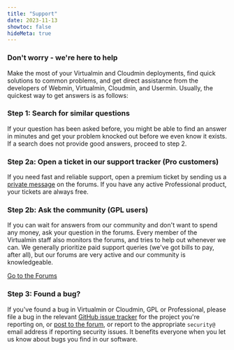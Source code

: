 ```yaml
---
title: "Support"
date: 2023-11-13
showtoc: false
hideMeta: true
---
```


### Don\'t worry - we\'re here to help

Make the most of your Virtualmin and Cloudmin deployments, find quick solutions to common problems, and get direct assistance from the developers of Webmin, Virtualmin, Cloudmin, and Usermin. Usually, the quickest way to get answers is as follows:

### Step 1: Search for similar questions

If your question has been asked before, you might be able to find an answer in minutes and get your problem knocked out before we even know it exists. If a search does not provide good answers, proceed to step 2.

### Step 2a: Open a ticket in our support tracker (Pro customers)

If you need fast and reliable support, open a premium ticket by sending us a [private message](https://forum.virtualmin.com/new-message?groupname=staff&amp;body=|++SYSTEM+INFORMATION||%0A|------------------------------|-------------------------------|%0A|++OS+type+and+version++|+++++REQUIRED+++++|%0A|++Webmin+version+++++++++|+++++REQUIRED+++++|%0A|++Virtualmin+version+++++|+++++REQUIRED+++++|%0A|++Related+packages++++++|+++SUGGESTED+++|%0A%0A%0A%0A) on the forums. If you have any active Professional product, your tickets are always free.

### Step 2b: Ask the community (GPL users)

If you can wait for answers from our community and don\'t want to spend any money, ask your question in the forums. Every member of the Virtualmin staff also monitors the forums, and tries to help out whenever we can. We generally prioritize paid support queries (we\'ve got bills to pay, after all), but our forums are very active and our community is knowledgeable.

[Go to the Forums](https://forum.virtualmin.com/)

### Step 3: Found a bug?

If you\'ve found a bug in Virtualmin or Cloudmin, GPL or Professional, please file a bug in the relevant [GitHub issue tracker](https://github.com/virtualmin/) for the project you\'re reporting on, or [post to the forum](https://forum.virtualmin.com), or report to the appropriate `security@` email address if reporting security issues. It benefits everyone when you let us know about bugs you find in our software.
